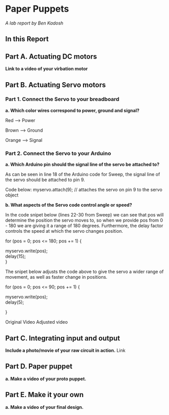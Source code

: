 # Paper Puppets

*A lab report by Ben Kadosh*

## In this Report

## Part A. Actuating DC motors

**Link to a video of your virbation motor**

## Part B. Actuating Servo motors

### Part 1. Connect the Servo to your breadboard

**a. Which color wires correspond to power, ground and signal?**

Red --> Power

Brown --> Ground

Orange --> Signal

### Part 2. Connect the Servo to your Arduino

**a. Which Arduino pin should the signal line of the servo be attached to?**

As can be seen in line 18 of the Arduino code for Sweep, the signal line of the servo should be attached to pin 9.

Code below: 
myservo.attach(9);  // attaches the servo on pin 9 to the servo object

**b. What aspects of the Servo code control angle or speed?**

In the code snipet below (lines 22-30 from Sweep) we can see that pos will determine the position the servo moves to, so when we provide pos from 0 - 180 we are giving it a range of 180 degrees. Furthermore, the delay factor controls the speed at which the servo changes position.

for (pos = 0; pos <= 180; pos += 1) 
{ 

  myservo.write(pos);  
  delay(15);                       
}

The snipet below adjusts the code above to give the servo a wider range of movement, as well as faster change in positions. 


for (pos = 0; pos <= 90; pos += 1) { 

  myservo.write(pos);       
  delay(5); 
  
}

Original Video
Adjusted video


## Part C. Integrating input and output

**Include a photo/movie of your raw circuit in action.**
Link

## Part D. Paper puppet

**a. Make a video of your proto puppet.**

## Part E. Make it your own

**a. Make a video of your final design.**
 
